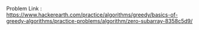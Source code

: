 Problem Link : https://www.hackerearth.com/practice/algorithms/greedy/basics-of-greedy-algorithms/practice-problems/algorithm/zero-subarray-8358c5d9/